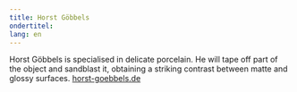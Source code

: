 ```yaml
---
title: Horst Göbbels
ondertitel: 
lang: en
---
```


Horst Göbbels is specialised in delicate porcelain. He will tape off part of the object and sandblast it, obtaining a striking contrast between matte and glossy surfaces. [horst-goebbels.de](http://www.horst-goebbels.de)